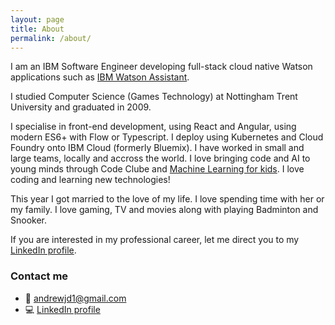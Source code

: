 ```yaml
---
layout: page
title: About
permalink: /about/
---
```


I am an IBM Software Engineer developing full-stack cloud native Watson applications such as [IBM Watson Assistant](https://www.ibm.com/watson/ai-assistant/).

I studied Computer Science (Games Technology) at Nottingham Trent University and graduated in 2009.

I specialise in front-end development, using React and Angular, using modern ES6+ with Flow or Typescript. I deploy using Kubernetes and Cloud Foundry onto IBM Cloud (formerly Bluemix). I have worked in small and large teams, locally and accross the world. I love bringing code and AI to young minds through Code Clube and [Machine Learning for kids](https://machinelearningforkids.co.uk). I love coding and learning new technologies!

This year I got married to the love of my life. I love spending time with her or my family. I love gaming, TV and movies along with playing Badminton and Snooker.

If you are interested in my professional career, let me direct you to my [LinkedIn profile](https://linkedin.com/in/ajdaniel).


### Contact me

- :email: [andrewjd1@gmail.com](mailto:andrewjd1@gmail.com)
- :computer: [LinkedIn profile](https://linkedin.com/in/ajdaniel)
